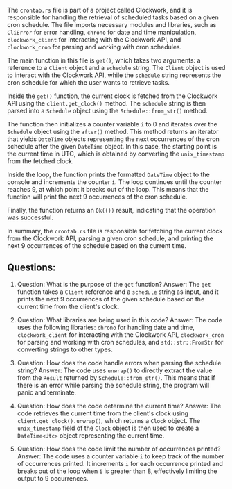 The `crontab.rs` file is part of a project called Clockwork, and it is responsible for handling the retrieval of scheduled tasks based on a given cron schedule. The file imports necessary modules and libraries, such as `CliError` for error handling, `chrono` for date and time manipulation, `clockwork_client` for interacting with the Clockwork API, and `clockwork_cron` for parsing and working with cron schedules.

The main function in this file is `get()`, which takes two arguments: a reference to a `Client` object and a `schedule` string. The `Client` object is used to interact with the Clockwork API, while the `schedule` string represents the cron schedule for which the user wants to retrieve tasks.

Inside the `get()` function, the current clock is fetched from the Clockwork API using the `client.get_clock()` method. The `schedule` string is then parsed into a `Schedule` object using the `Schedule::from_str()` method.

The function then initializes a counter variable `i` to 0 and iterates over the `Schedule` object using the `after()` method. This method returns an iterator that yields `DateTime` objects representing the next occurrences of the cron schedule after the given `DateTime` object. In this case, the starting point is the current time in UTC, which is obtained by converting the `unix_timestamp` from the fetched clock.

Inside the loop, the function prints the formatted `DateTime` object to the console and increments the counter `i`. The loop continues until the counter reaches 9, at which point it breaks out of the loop. This means that the function will print the next 9 occurrences of the cron schedule.

Finally, the function returns an `Ok(())` result, indicating that the operation was successful.

In summary, the `crontab.rs` file is responsible for fetching the current clock from the Clockwork API, parsing a given cron schedule, and printing the next 9 occurrences of the schedule based on the current time.
## Questions: 
 1. Question: What is the purpose of the `get` function?
   Answer: The `get` function takes a `Client` reference and a `schedule` string as input, and it prints the next 9 occurrences of the given schedule based on the current time from the client's clock.

2. Question: What libraries are being used in this code?
   Answer: The code uses the following libraries: `chrono` for handling date and time, `clockwork_client` for interacting with the Clockwork API, `clockwork_cron` for parsing and working with cron schedules, and `std::str::FromStr` for converting strings to other types.

3. Question: How does the code handle errors when parsing the schedule string?
   Answer: The code uses `unwrap()` to directly extract the value from the `Result` returned by `Schedule::from_str()`. This means that if there is an error while parsing the schedule string, the program will panic and terminate.

4. Question: How does the code determine the current time?
   Answer: The code retrieves the current time from the client's clock using `client.get_clock().unwrap()`, which returns a `Clock` object. The `unix_timestamp` field of the `Clock` object is then used to create a `DateTime<Utc>` object representing the current time.

5. Question: How does the code limit the number of occurrences printed?
   Answer: The code uses a counter variable `i` to keep track of the number of occurrences printed. It increments `i` for each occurrence printed and breaks out of the loop when `i` is greater than 8, effectively limiting the output to 9 occurrences.
    